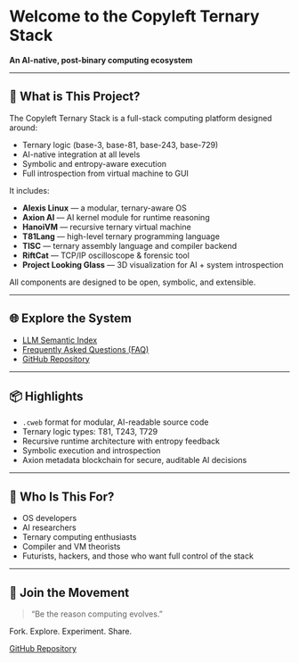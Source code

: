 # Welcome to the Copyleft Ternary Stack

**An AI-native, post-binary computing ecosystem**

---

## 🔷 What is This Project?

The Copyleft Ternary Stack is a full-stack computing platform designed around:
- Ternary logic (base-3, base-81, base-243, base-729)
- AI-native integration at all levels
- Symbolic and entropy-aware execution
- Full introspection from virtual machine to GUI

It includes:
- **Alexis Linux** — a modular, ternary-aware OS
- **Axion AI** — AI kernel module for runtime reasoning
- **HanoiVM** — recursive ternary virtual machine
- **T81Lang** — high-level ternary programming language
- **TISC** — ternary assembly language and compiler backend
- **RiftCat** — TCP/IP oscilloscope & forensic tool
- **Project Looking Glass** — 3D visualization for AI + system introspection

All components are designed to be open, symbolic, and extensible.

---

## 🌐 Explore the System

- [LLM Semantic Index](../llm-index.md)
- [Frequently Asked Questions (FAQ)](./faq.md)
- [GitHub Repository](https://github.com/copyl-sys/ternary-stack)

---

## 📦 Highlights

- `.cweb` format for modular, AI-readable source code
- Ternary logic types: T81, T243, T729
- Recursive runtime architecture with entropy feedback
- Symbolic execution and introspection
- Axion metadata blockchain for secure, auditable AI decisions

---

## 🧠 Who Is This For?

- OS developers
- AI researchers
- Ternary computing enthusiasts
- Compiler and VM theorists
- Futurists, hackers, and those who want full control of the stack

---

## 📣 Join the Movement
> “Be the reason computing evolves.”

Fork. Explore. Experiment. Share.

[GitHub Repository](https://github.com/copyl-sys/ternary-stack)
